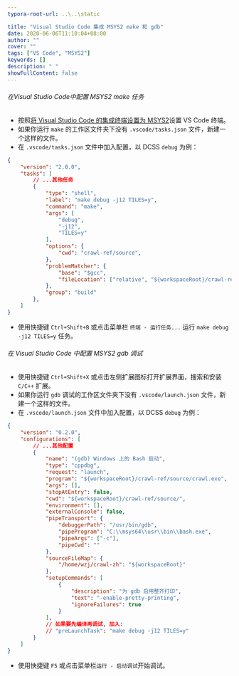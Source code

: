 ```yaml
---
typora-root-url: ..\..\static

title: "Visual Studio Code 集成 MSYS2 make 和 gdb"
date: 2020-06-06T11:10:04+08:00
author: ""
cover: ""
tags: ["VS Code", "MSYS2"]
keywords: []
description: " "
showFullContent: false
---
```

###### 在Visual Studio Code中配置 MSYS2 make 任务
- 按照[将 Visual Studio Code 的集成终端设置为 MSYS2](/posts/vs-code-msys2)设置 VS Code 终端。
- 如果你运行 `make` 的工作区文件夹下没有 `.vscode/tasks.json` 文件，新建一个这样的文件。
- 在 `.vscode/tasks.json` 文件中加入配置，以 DCSS `debug` 为例：
```json
{
    "version": "2.0.0",
    "tasks": [
        // ...其他任务
        {
            "type": "shell",
            "label": "make debug -j12 TILES=y",
            "command": "make",
            "args": [
                "debug",
                "-j12",
                "TILES=y"
            ],
            "options": {
                "cwd": "crawl-ref/source",
            },
            "problemMatcher": {
                "base": "$gcc",
                "fileLocation": ["relative", "${workspaceRoot}/crawl-ref/source"]
            },
            "group": "build"
        },
    ]
}
```
- 使用快捷键 `Ctrl+Shift+B` 或点击菜单栏 `终端 - 运行任务...` 运行 `make debug -j12 TILES=y` 任务。
###### 在 Visual Studio Code 中配置 MSYS2 gdb 调试
- 使用快捷键 `Ctrl+Shift+X` 或点击左侧扩展图标打开扩展界面，搜索和安装 `C/C++` 扩展。
- 如果你运行 `gdb` 调试的工作区文件夹下没有 `.vscode/launch.json` 文件，新建一个这样的文件。
- 在 `.vscode/launch.json` 文件中加入配置，以 DCSS `debug` 为例：
```json
{
    "version": "0.2.0",
    "configurations": [
        // ...其他配置
        {
            "name": "(gdb) Windows 上的 Bash 启动",
            "type": "cppdbg",
            "request": "launch",
            "program": "${workspaceRoot}/crawl-ref/source/crawl.exe",
            "args": [],
            "stopAtEntry": false,
            "cwd": "${workspaceRoot}/crawl-ref/source/",
            "environment": [],
            "externalConsole": false,
            "pipeTransport": {
                "debuggerPath": "/usr/bin/gdb",
                "pipeProgram": "C:\\msys64\\usr\\bin\\bash.exe",
                "pipeArgs": ["-c"],
                "pipeCwd": ""
            },
            "sourceFileMap": {
                "/home/wzj/crawl-zh": "${workspaceRoot}"
            },
            "setupCommands": [
                {
                    "description": "为 gdb 启用整齐打印",
                    "text": "-enable-pretty-printing",
                    "ignoreFailures": true
                }
            ],
            // 如果要先编译再调试, 加入:  
            // "preLaunchTask": "make debug -j12 TILES=y"
        }
    ]
}
```
- 使用快捷键 `F5` 或点击菜单栏`运行 - 启动调试`开始调试。